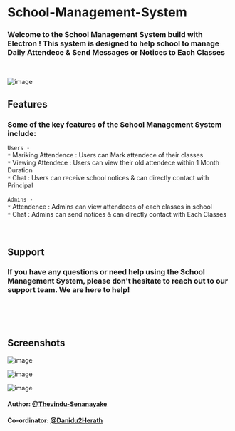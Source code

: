 # School-Management-System

### Welcome to the School Management System build with Electron ! This system is designed to help school to manage Daily Attendece & Send Messages or Notices to Each Classes

<br>

![image](https://user-images.githubusercontent.com/93876046/209993799-38370183-eeb9-4e98-a696-be439dbe5781.png)

## Features

### Some of the key features of the School Management System include:

`Users - `<br>
`*` Mariking Attendence : Users can Mark attendece of their classes <br>
`*` Viewing Attendece : Users can view their old attendece within 1 Month Duration<br>
`*` Chat : Users can receive school notices & can directly contact with Principal <br><br>
`Admins - `<br>
`*` Attendence : Admins can view attendeces of each classes in school<br>
`*` Chat : Admins can send notices & can directly contact with Each Classes <br><br><br>

## Support

### If you have any questions or need help using the School Management System, please don't hesitate to reach out to our support team. We are here to help!

<br><br><br>

## Screenshots

![image](https://user-images.githubusercontent.com/93876046/210008000-4707243a-24eb-4e47-aa7b-3975fda828b4.png)

![image](https://user-images.githubusercontent.com/93876046/210008064-4dc63313-b00f-4e95-9fd8-18ed4a53e029.png)

![image](https://user-images.githubusercontent.com/93876046/210008280-310dee6f-17b5-4569-ad1b-47e5b330a5be.png)

#### Author: [@Thevindu-Senanayake](https://github.com/Thevindu-Senanayake)<br>

#### Co-ordinator: [@Danidu2Herath](https://github.com/danidu2herath)
